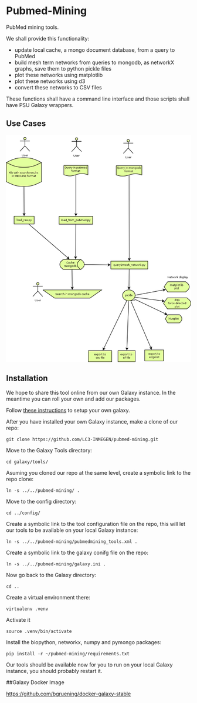 # Pubmed-Mining

PubMed mining tools.

We shall provide this functionality:

- update local cache, a mongo document database, from a query to PubMed
- build mesh term networks from queries to mongodb, as networkX graphs, save them to python pickle files
- plot these networks using matplotlib
- plot these networks using d3
- convert these networks to CSV files

These functions shall have a command line interface and those scripts shall have PSU Galaxy wrappers.

## Use Cases

<img src="https://raw.githubusercontent.com/LC3-INMEGEN/pubmed-mining/master/modulos.png">


## Installation

We hope to share this tool online from our own Galaxy instance. In the
meantime you can roll your own and add our packages.

Follow [these
instructions](https://wiki.galaxyproject.org/Admin/GetGalaxy) to setup
your own galaxy.

After you have installed your own Galaxy instance, make a clone of our
repo:

    git clone https://github.com/LC3-INMEGEN/pubmed-mining.git

Move to the Galaxy Tools directory:

    cd galaxy/tools/

Asuming you cloned our repo at the same level, create a symbolic link to the repo clone:

    ln -s ../../pubmed-mining/ .

Move to the config directory:

    cd ../config/

Create a symbolic link to the tool configuration file on the repo,
this will let our tools to be available on your local Galaxy instance:

    ln -s ../../pubmed-mining/pubmedmining_tools.xml .


Create a symbolic link to the galaxy conifg file on the repo:

    ln -s ../../pubmed-mining/galaxy.ini .


Now go back to the Galaxy directory:

    cd ..

Create a virtual environment there:

    virtualenv .venv

Activate it

    source .venv/bin/activate

Install the biopython, networkx, numpy and pymongo packages:

    pip install -r ~/pubmed-mining/requirements.txt
    
Our tools should be available now for you to run on your local Galaxy
instance, you should probably restart it.

##Galaxy Docker Image

https://github.com/bgruening/docker-galaxy-stable
